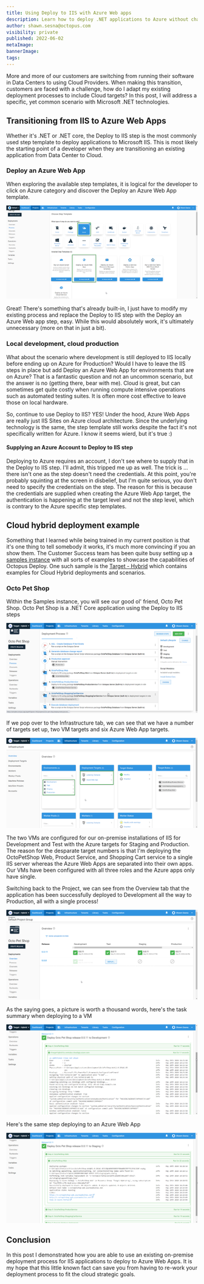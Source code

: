 ```yaml
---
title: Using Deploy to IIS with Azure Web apps
description: Learn how to deploy .NET applications to Azure without changing your on premise process
author: shawn.sesna@octopus.com
visibility: private
published: 2022-06-02
metaImage: 
bannerImage: 
tags:
---
```


More and more of our customers are switching from running their software in Data Centers to using Cloud Providers.  When making this transition, customers are faced with a challenge, how do I adapt my existing deployment processes to include Cloud targets?  In this post, I will address a specific, yet common scenario with Microsoft .NET technologies.

## Transitioning from IIS to Azure Web Apps
Whether it's .NET or .NET core, the Deploy to IIS step is the most commonly used step template to deploy applications to Microsoft IIS.  This is most likely the starting point of a developer when they are transitioning an existing application from Data Center to Cloud.  

### Deploy an Azure Web App
When exploring the available step templates, it is logical for the developer to click on Azure category and discover the Deploy an Azure Web App template.

![](octopus-templates-azure-web-app.png)

Great!  There's something that's already built-in, I just have to modify my existing process and replace the Deploy to IIS step with the Deploy an Azure Web app step, easy.  While this would absolutely work, it's ultimately unnecessary (more on that in just a bit).

### Local development, cloud production
What about the scenario where development is still deployed to IIS locally before ending up on Azure for Production?  Would I have to leave the IIS steps in place but add Deploy an Azure Web App for environments that are on Azure?  That is a fantastic question and not an uncommon scenario, but the answer is no (getting there, bear with me).  Cloud is great, but can sometimes get quite costly when running compute intensive operations such as automated testing suites.  It is often more cost effective to leave those on local hardware.

So, continue to use Deploy to IIS?  YES!  Under the hood, Azure Web Apps are really just IIS Sites on Azure cloud architecture.  Since the underlying technology is the same, the step template still works despite the fact it's not specifically written for Azure.  I know it seems wierd, but it's true :)

#### Supplying an Azure Account to Deploy to IIS step
Deploying to Azure requires an account, I don't see where to supply that in the Deploy to IIS step.  I'll admit, this tripped me up as well.  The trick is ... there isn't one as the step doesn't need the credentials. At this point, you're probably squinting at the screen in disbelief, but I'm quite serious, you don't need to specify the credentials on the step.  The reason for this is because the credentials are supplied when creating the Azure Web App target, the authentication is happening at the target level and not the step level, which is contrary to the Azure specific step templates.

## Cloud hybrid deployment example
Something that I learned while being trained in my current position is that it's one thing to tell somebody it works, it's much more convincing if you an show them.  The Customer Success team has been quite busy setting up a [samples instance](https://samples.octopus.app) with all sorts of examples to showcase the capabilities of Octopus Deploy.  One such sample is the [Target - Hybrid](https://samples.octopus.app/app#/Spaces-342) which contains examples for Cloud Hybrid deployments and scenarios.

### Octo Pet Shop
Within the Samples instance, you will see our good ol' friend, Octo Pet Shop.  Octo Pet Shop is a .NET Core application using the Deploy to IIS steps

![](octopus-projects-octopetshop-process.png)

If we pop over to the Infrastructure tab, we can see that we have a number of targets set up, two VM targets and six Azure Web App targets.

![](octopus-infrastructure.png)

The two VMs are configured for our on-premise installations of IIS for Development and Test with the Azure targets for Staging and Production.  The reason for the desparate target numbers is that I'm deploying the OctoPetShop Web, Product Service, and Shopping Cart service to a single IIS server whereas the Azure Web Apps are separated into their own apps.  Our VMs have been configured with all three roles and the Azure apps only have single.

Switching back to the Project, we can see from the Overview tab that the application has been successfully deployed to Development all the way to Production, all with a single process!


![](octopus-projects-octopetshop-deployed.png)

As the saying goes, a picture is worth a thousand words, here's the task summary when deploying to a VM

![](octopus-projects-octopetshop-step4-iis.png)

Here's the same step deploying to an Azure Web App

![](octopus-projects-octopetshop-step4-azure.png)

## Conclusion
In this post I demonstrated how you are able to use an existing on-premise deployment process for IIS applications to deploy to Azure Web Apps.  It is my hope that this little known fact can save you from having to re-work your deployment process to fit the cloud strategic goals.
